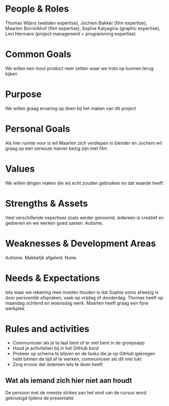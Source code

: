 # People & Roles
Thomas Wijers (webdev expertise), Jochem Bakker (film expertise), Maarten Borninkhof (film expertise), Sophie Kalyagina (graphic expertise), Levi Hermans (project management + programming expertise)

# Common Goals
We willen een mooi product neer zetten waar we trots op kunnen terug kijken

# Purpose
We willen graag ervaring op doen bij het maken van dit project

# Personal Goals
Als hier ruimte voor is wil Maarten zich verdiepen in blender en Jochem wil graag op een serieuze manier bezig zijn met film

# Values
We willen dingen maken die wij echt zouden gebruiken en dat waarde heeft

# Strengths & Assets
Veel verschillende expertises zoals eerder genoemd, iedereen is creatief en gedreven en we werken goed samen. Autisme. 

# Weaknesses & Development Areas
Autisme. Makkelijk afgeleid. None.

# Needs & Expectations
Iets waar we rekening mee moeten houden is dat Sophie soms afwezig is door persoonlijk afspraken, vaak op vrijdag of donderdag.
Thomas heeft op maandag ochtend en woensdag werk.
Maarten heeft graag een fijne werkplek

# Rules and activities
- Communiceer als je te laat bent of er niet bent in de groepsapp
- Houd je activiteiten bij in het GitHub bord
- Probeer op schema te blijven en de tasks die je op GitHub gekregen hebt binnen de tijd af te werken, communiceer als dit niet lukt
- Zorg ervoor dat iedereen iets te doen heeft

## Wat als iemand zich hier niet aan houdt
De persoon met de meeste strikes aan het eind van de cursus word gekruisigd tijdens de presentatie

